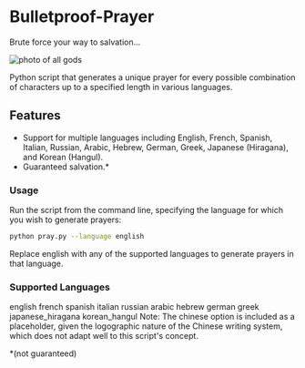 # Bulletproof-Prayer
Brute force your way to salvation...

![photo of all gods](https://i.ibb.co/hs0zP62/DALL-E-2024-04-08-19-41-10-A-majestic-transcendent-figure-that-embodies-elements-from-various-religi.webp)

Python script that generates a unique prayer for every possible combination of characters up to a specified length in various languages.

## Features

- Support for multiple languages including English, French, Spanish, Italian, Russian, Arabic, Hebrew, German, Greek, Japanese (Hiragana), and Korean (Hangul).
- Guaranteed salvation.*


### Usage
Run the script from the command line, specifying the language for which you wish to generate prayers:

```bash
python pray.py --language english
```

Replace english with any of the supported languages to generate prayers in that language.

### Supported Languages
english
french
spanish
italian
russian
arabic
hebrew
german
greek
japanese_hiragana
korean_hangul
Note: The chinese option is included as a placeholder, given the logographic nature of the Chinese writing system, which does not adapt well to this script's concept.


*(not guaranteed)
